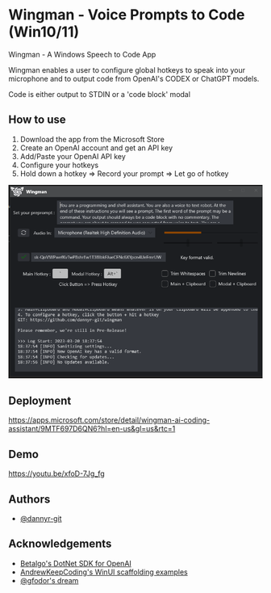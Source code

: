 

# Wingman - Voice Prompts to Code (Win10/11)

Wingman - A Windows Speech to Code App


Wingman enables a user to configure global hotkeys to speak into your microphone and to output code from OpenAI's CODEX or ChatGPT models.

Code is either output to STDIN or a 'code block' modal


## How to use

1. Download the app from the Microsoft Store
2. Create an OpenAI account and get an API key
3. Add/Paste your OpenAI API key
4. Configure your hotkeys
5. Hold down a hotkey => Record your prompt => Let go of hotkey

![Wingman Screenshot](Assets/wingman_screenshot.png?raw=true "Screenshot")



## Deployment

https://apps.microsoft.com/store/detail/wingman-ai-coding-assistant/9MTF697D6QN6?hl=en-us&gl=us&rtc=1


## Demo

https://youtu.be/xfoD-7Jg_fg


## Authors

- [@dannyr-git](https://www.github.com/dannyr-git)


## Acknowledgements

 - [Betalgo's DotNet SDK for OpenAI](https://github.com/betalgo/openai)
 - [AndrewKeepCoding's WinUI scaffolding examples](https://github.com/AndrewKeepCoding)
 - [@gfodor's dream](https://twitter.com/gfodor/status/1631485954820296706)


